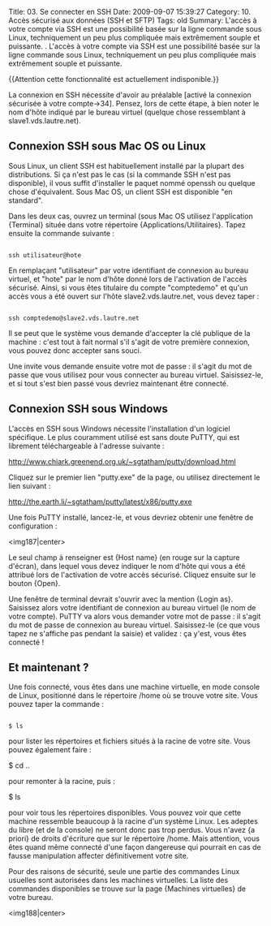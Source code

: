 Title: 03. Se connecter en SSH 
Date: 2009-09-07 15:39:27
Category: 10. Accès sécurisé aux données (SSH et SFTP)
Tags: old
Summary: L'accès à votre compte via SSH est une possibilité basée sur la ligne commande sous Linux, techniquement un peu plus compliquée mais extrêmement souple et puissante. . L'accès à votre compte via SSH est une possibilité basée sur la ligne commande sous Linux, techniquement un peu plus compliquée mais extrêmement souple et puissante.

{{Attention cette fonctionnalité est actuellement indisponible.}}

La connexion en SSH nécessite d'avoir au préalable [activé la connexion sécurisée à votre compte->34]. Pensez, lors de cette étape, à bien noter le nom d'hôte indiqué par le bureau virtuel (quelque chose ressemblant à slave1.vds.lautre.net).


## Connexion SSH sous Mac OS ou Linux

Sous Linux, un client SSH est habituellement installé par la plupart des distributions. Si ça n'est pas le cas (si la commande SSH n'est pas disponible), il vous suffit d'installer le paquet nommé openssh ou quelque chose d'équivalent. Sous Mac OS, un client SSH est disponible "en standard".

Dans les deux cas, ouvrez un terminal (sous Mac OS utilisez l'application {Terminal} située dans votre répertoire {Applications/Utilitaires}. Tapez ensuite la commande suivante :

<code>
ssh utilisateur@hote
</code>

En remplaçant "utilisateur" par votre identifiant de connexion au bureau virtuel, et "hote" par le nom d'hôte donné lors de l'activation de l'accès sécurisé. Ainsi, si vous êtes titulaire du compte "comptedemo" et qu'un accès vous a été ouvert sur l'hôte slave2.vds.lautre.net, vous devez taper :

<code>
ssh comptedemo@slave2.vds.lautre.net
</code>

Il se peut que le système vous demande d'accepter la clé publique de la machine : c'est tout à fait normal s'il s'agit de votre première connexion, vous pouvez donc accepter sans souci.

Une invite vous demande ensuite votre mot de passe : il s'agit du mot de passe que vous utilisez pour vous connecter au bureau virtuel. Saisissez-le, et si tout s'est bien passé vous devriez maintenant être connecté.

## Connexion SSH sous Windows

L'accès en SSH sous Windows nécessite l'installation d'un logiciel spécifique. Le plus couramment utilisé est sans doute PuTTY, qui est librement téléchargeable à l'adresse suivante :

http://www.chiark.greenend.org.uk/~sgtatham/putty/download.html

Cliquez sur le premier lien "putty.exe" de la page, ou utilisez directement le lien suivant :

http://the.earth.li/~sgtatham/putty/latest/x86/putty.exe

Une fois PuTTY installé, lancez-le, et vous devriez obtenir une fenêtre de configuration :

<img187|center>

Le seul champ à renseigner est {Host name} (en rouge sur la capture d'écran), dans lequel vous devez indiquer le nom d'hôte qui vous a été attribué lors de l'activation de votre accès sécurisé. Cliquez ensuite sur le bouton {Open}.

Une fenêtre de terminal devrait s'ouvrir avec la mention {Login as}. Saisissez alors votre identifiant de connexion au bureau virtuel (le nom de votre compte). PuTTY va alors vous demander votre mot de passe : il s'agit du mot de passe de connexion au bureau virtuel. Saisissez-le (ce que vous tapez ne s'affiche pas pendant la saisie) et validez : ça y'est, vous êtes connecté !

## Et maintenant ?

Une fois connecté, vous êtes dans une machine virtuelle, en mode console de Linux, positionné dans le répertoire /home où se trouve votre site. Vous pouvez taper la commande :

<code>
$ ls
</code>

pour lister les répertoires et fichiers situés à la racine de votre site. Vous pouvez également faire :

$ cd ..

pour remonter à la racine, puis :

$ ls

pour voir tous les répertoires disponibles. Vous pouvez voir que cette machine ressemble beaucoup à la racine d'un système Linux. Les adeptes du libre (et de la console) ne seront donc pas trop perdus. Vous n'avez {a priori} de droits d'écriture que sur le répertoire /home. Mais attention, vous êtes quand même connecté d'une façon dangereuse qui pourrait en cas de fausse manipulation affecter définitivement votre site. 

Pour des raisons de sécurité, seule une partie des commandes Linux usuelles sont autorisées dans les machines virtuelles. La liste des commandes disponibles se trouve sur la page {Machines virtuelles} de votre bureau.

<img188|center>


